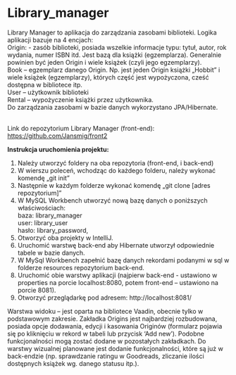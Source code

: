 # Library_manager

Library Manager to aplikacja do zarządzania zasobami biblioteki. Logika aplikacji bazuje na 4 encjach: 
<br>Origin: - zasób biblioteki, posiada wszelkie informacje typu: tytuł, autor, rok wydania, numer ISBN itd. Jest bazą dla książki (egzemplarza). Generalnie powinien być jeden Origin i wiele książek (czyli jego egzemplarzy).
<br>Book – egzemplarz danego Origin. Np. jest jeden Origin książki „Hobbit” i wiele książek (egzemplarzy), których część jest wypożyczona, cześć dostępna w bibliotece itp.
<br>User – użytkownik biblioteki
<br>Rental – wypożyczenie książki przez użytkownika. 
<br>Do zarządzania zasobami w bazie danych wykorzystano JPA/Hibernate.
<br>

<br>Link do repozytorium Library Manager (front-end):
https://github.com/Jansmig/front2


<b>Instrukcja uruchomienia projektu:</b>
1.	Należy utworzyć foldery na oba repozytoria (front-end, i back-end)
2.	W wierszu poleceń, wchodząc do każdego folderu, należy wykonać komendę „git init”
3.	Następnie w każdym folderze wykonać komendę „git clone [adres repozytorium]”
4.	W MySQL Workbench utworzyć nową bazę danych o poniższych właściwościach:
<br>baza: library_manager
<br>user: library_user
<br>hasło: library_password,
5.	Otworzyć oba projekty w IntelliJ. 
6.	Uruchomić warstwę back-end aby Hibernate utworzył odpowiednie tabele w bazie danych. 
7.	W MySql Workbench zapełnić bazę danych rekordami podanymi w sql w folderze resources repozytorium back-end.
8.	Uruchomić obie warstwy aplikacji (najpierw back-end - ustawiono w properties na porcie localhost:8080, potem front-end – ustawiono na porcie 8081).
9.	Otworzyć przeglądarkę pod adresem: http://localhost:8081/

Warstwa widoku – jest oparta na bibliotece Vaadin, obecnie tylko w podstawowym zakresie. Zakładka Origins jest najbardziej rozbudowana, posiada opcje dodawania, edycji i kasowania Originów (formularz pojawia się po kliknięciu w rekord w tabeli lub przycisk ‘Add new’). Podobne funkcjonalności mogą zostać dodane w pozostałych zakładkach.
Do warstwy wizualnej planowane jest dodanie funkcjonalności, które są już w back-endzie (np. sprawdzanie ratingu w Goodreads, zliczanie ilości dostępnych książek wg. danego statusu itp.). 
<br>
